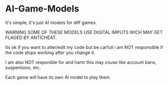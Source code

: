 # AI-Game-Models
It's simple, it's just AI models for diff games.

WARNING SOME OF THESE MODELS USE DIGITAL IMPUTS WICH MAY GET FLAGED BY ANTICHEAT.

Its ok if you want to alter/edit my code but be carfull i am NOT responsible if the code stops working after you change it.

I am also NOT responible for and harm this may couse like account bans, suspentions, etc.

Each game will have its own AI model to play them.
